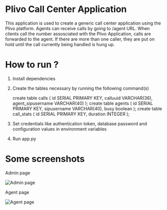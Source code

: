 Plivo Call Center Application
=============================

This application is used to create a generic call center application using the Plivo platform.
Agents can receive calls by going to /agent URL. When clients call the number assosciated with the Plivo Application,
calls are forwarded to the agent. If there are more than one caller, they are put on hold until the call currently being
handled is hung up.


How to run ?
============

1. Install dependencies
2. Create the tables necessary by running the following command(s)

    create table calls ( id SERIAL PRIMARY KEY, calluuid VARCHAR(36), agent_sipusername VARCHAR(40) );
    create table agents ( id SERIAL PRIMARY KEY, sipusername VARCHAR(40), busy boolean );
    create table call_stats ( id SERIAL PRIMARY KEY, duration INTEGER );

3. Set credentials like authentication token, database password and configuration values in environment variables
4. Run app.py

Some screenshots
================

Admin page

![Admin page](http://i.imgur.com/U8HMMaZ.png)

Agent page

![Agent page](http://i.imgur.com/pILGs8Y.png)


